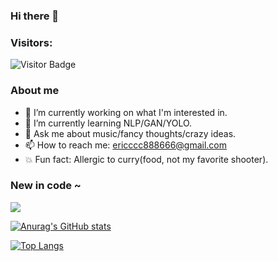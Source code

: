 ### Hi there 👋

### Visitors:
![Visitor Badge](https://visitor-badge.feriirawann.repl.co?username=ERICMIAO0817&repo=ERICMIAO0817)

### About me
<!--
**ERICMIAO0817/ERICMIAO0817** is a ✨ _special_ ✨ repository because its `README.md` (this file) appears on your GitHub profile.

Here are some ideas to get you started:

- 🔭 I’m currently working on ...
- 🌱 I’m currently learning ...
- 👯 I’m looking to collaborate on ...
- 🤔 I’m looking for help with ...
- 💬 Ask me about ...
- 📫 How to reach me: ...
- 😄 Pronouns: ...
- ⚡ Fun fact: ...
-->
- 🔭 I’m currently working on what I'm interested in.
- 🌱 I’m currently learning NLP/GAN/YOLO.
- 💬 Ask me about music/fancy thoughts/crazy ideas.
- 📫 How to reach me: ericccc888666@gmail.com
- :boom: Fun fact: Allergic to curry(food, not my favorite shooter).

### New in code ~
 ![](https://img.shields.io/badge/PyTorch-EE4C2C?style=for-the-badge&logo=pytorch&logoColor=white)

[![Anurag's GitHub stats](https://github-readme-stats.vercel.app/api?username=ERICMIAO0817&theme=react)](https://github.com/anuraghazra/github-readme-stats)


[![Top Langs](https://github-readme-stats.vercel.app/api/top-langs/?username=ERICMIAO0817&hide=html,css,javascript&theme=react&layout=compact)](https://github.com/anuraghazra/github-readme-stats)
